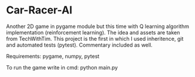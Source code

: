 # Car-Racer-AI
Another 2D game in pygame module but this time with Q learning algorithm implementation (reinforcement learning). The idea and assets are taken from TechWithTim. This project is the first in which I used inheritence, git and automated tests (pytest). Commentary included as well.

Requirements: pygame, numpy, pytest

To run the game write in cmd: python main.py
